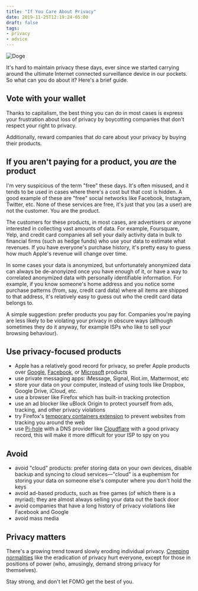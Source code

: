```yaml
---
title: "If You Care About Privacy"
date: 2019-11-25T12:19:24-05:00
draft: false
tags:
- privacy
- advice
---
```

![Doge](cover.jpg "My pup cares about privacy. This photo has nothing to do with this post.")

It's hard to maintain privacy these days, ever since we started carrying around the ultimate Internet connected surveillance device in our pockets. So what can you do about it? Here's a brief guide.

## Vote with your wallet

Thanks to capitalism, the best thing you can do in most cases is express your frustration about loss of privacy by boycotting companies that don't respect your right to privacy.

Additionally, reward companies that _do_ care about your privacy by buying their products.

## If you aren't paying for a product, you _are_ the product

I'm very suspicious of the term "free" these days. It's often misused, and it tends to be used in cases where there's a cost but that cost is hidden. A good example of these are "free" social networks like Facebook, Instagram, Twitter, etc. None of these services are free, it's just that you (as a user) are not the customer. You are the product.

The customers for these products, in most cases, are advertisers or anyone interested in collecting vast amounts of data. For example, Foursquare, Yelp, and credit card companies all sell your daily activity data in bulk to financial firms (such as hedge funds) who use your data to estimate what revenues. If you have everyone's purchase history, it's pretty easy to guess how much Apple's revenue will change over time.

In some cases your data is anonymized, but unfortunately anonymized data can always be de-anonyized once you have enough of it, or have a way to correlated anonymized data with personally identifiable information. For example, if you know someone's home address and you notice some purchase patterns (from, say, credit card data) where all items are shipped to that address, it's relatively easy to guess out _who_ the credit card data belongs to.

A simple suggestion: prefer products you pay for. Companies you're paying are less likely to be violating your privacy in obscure ways (although sometimes they do it anyway, for example ISPs who like to sell your browsing behaviour).

## Use privacy-focused products

- Apple has a relatively good record for privacy, so prefer Apple products over [Google](https://en.wikipedia.org/wiki/Privacy_concerns_regarding_Google), [Facebook](https://en.wikipedia.org/wiki/Criticism_of_Facebook#Privacy_issues), or [Microsoft](https://en.wikipedia.org/wiki/Criticism_of_Microsoft#Privacy_issues) products
- use private messaging apps: iMessage, Signal, Riot.im, Mattermost, etc
- store your data on your computer, instead of using tools like Dropbox, Google Drive, iCloud, etc.
- use a browser like Firefox which has built-in tracking protection
- use an ad blocker like uBlock Origin to protect yourself from ads, tracking, and other privacy violations
- try Firefox's [temporary containers extension](https://addons.mozilla.org/en-US/firefox/addon/temporary-containers/) to prevent websites from tracking you around the web
- use [Pi-hole](https://pi-hole.net/) with a DNS provider like [Cloudflare](https://www.cloudflare.com/) with a good privacy record, this will make it more difficult for your ISP to spy on you

## Avoid

- avoid "cloud" products: prefer storing data on your own devices, disable backup and syncing to cloud services—"cloud" is a euphemism for storing your data on someone else's computer where you don't hold the keys
- avoid ad-based products, such as free games (of which there is a myriad); they are almost always selling your data out the back door
- avoid companies that have a long history of privacy violations like Facebook and Google
- avoid mass media

## Privacy matters

There's a growing trend toward slowly eroding individual privacy. [Creeping normalities](https://en.wikipedia.org/wiki/Creeping_normality) like the eradication of privacy hurt everyone, except for those in positions of power (who, amusingly, demand strong privacy for themselves).

Stay strong, and don't let FOMO get the best of you.
